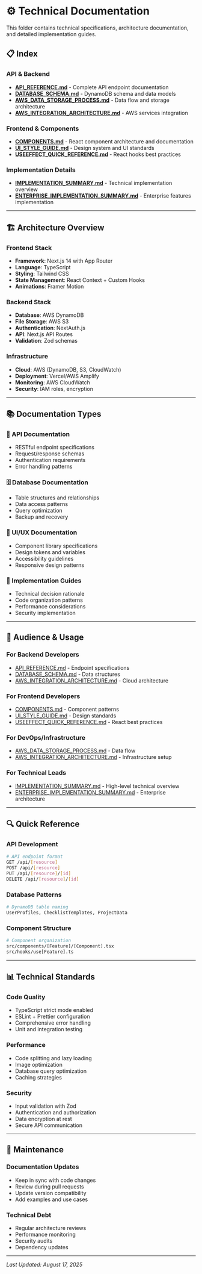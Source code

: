 # ⚙️ Technical Documentation

This folder contains technical specifications, architecture documentation, and detailed implementation guides.

## 📋 Index

### API & Backend
- **[API_REFERENCE.md](API_REFERENCE.md)** - Complete API endpoint documentation
- **[DATABASE_SCHEMA.md](DATABASE_SCHEMA.md)** - DynamoDB schema and data models
- **[AWS_DATA_STORAGE_PROCESS.md](AWS_DATA_STORAGE_PROCESS.md)** - Data flow and storage architecture
- **[AWS_INTEGRATION_ARCHITECTURE.md](AWS_INTEGRATION_ARCHITECTURE.md)** - AWS services integration

### Frontend & Components
- **[COMPONENTS.md](COMPONENTS.md)** - React component architecture and documentation
- **[UI_STYLE_GUIDE.md](UI_STYLE_GUIDE.md)** - Design system and UI standards
- **[USEEFFECT_QUICK_REFERENCE.md](USEEFFECT_QUICK_REFERENCE.md)** - React hooks best practices

### Implementation Details
- **[IMPLEMENTATION_SUMMARY.md](IMPLEMENTATION_SUMMARY.md)** - Technical implementation overview
- **[ENTERPRISE_IMPLEMENTATION_SUMMARY.md](ENTERPRISE_IMPLEMENTATION_SUMMARY.md)** - Enterprise features implementation

---

## 🏗️ Architecture Overview

### Frontend Stack
- **Framework**: Next.js 14 with App Router
- **Language**: TypeScript
- **Styling**: Tailwind CSS
- **State Management**: React Context + Custom Hooks
- **Animations**: Framer Motion

### Backend Stack
- **Database**: AWS DynamoDB
- **File Storage**: AWS S3
- **Authentication**: NextAuth.js
- **API**: Next.js API Routes
- **Validation**: Zod schemas

### Infrastructure
- **Cloud**: AWS (DynamoDB, S3, CloudWatch)
- **Deployment**: Vercel/AWS Amplify
- **Monitoring**: AWS CloudWatch
- **Security**: IAM roles, encryption

---

## 📚 Documentation Types

### 🔌 API Documentation
- RESTful endpoint specifications
- Request/response schemas
- Authentication requirements
- Error handling patterns

### 🗄️ Database Documentation
- Table structures and relationships
- Data access patterns
- Query optimization
- Backup and recovery

### 🎨 UI/UX Documentation
- Component library specifications
- Design tokens and variables
- Accessibility guidelines
- Responsive design patterns

### 🔧 Implementation Guides
- Technical decision rationale
- Code organization patterns
- Performance considerations
- Security implementation

---

## 👥 Audience & Usage

### For Backend Developers
- [API_REFERENCE.md](API_REFERENCE.md) - Endpoint specifications
- [DATABASE_SCHEMA.md](DATABASE_SCHEMA.md) - Data structures
- [AWS_INTEGRATION_ARCHITECTURE.md](AWS_INTEGRATION_ARCHITECTURE.md) - Cloud architecture

### For Frontend Developers
- [COMPONENTS.md](COMPONENTS.md) - Component patterns
- [UI_STYLE_GUIDE.md](UI_STYLE_GUIDE.md) - Design standards
- [USEEFFECT_QUICK_REFERENCE.md](USEEFFECT_QUICK_REFERENCE.md) - React best practices

### For DevOps/Infrastructure
- [AWS_DATA_STORAGE_PROCESS.md](AWS_DATA_STORAGE_PROCESS.md) - Data flow
- [AWS_INTEGRATION_ARCHITECTURE.md](AWS_INTEGRATION_ARCHITECTURE.md) - Infrastructure setup

### For Technical Leads
- [IMPLEMENTATION_SUMMARY.md](IMPLEMENTATION_SUMMARY.md) - High-level technical overview
- [ENTERPRISE_IMPLEMENTATION_SUMMARY.md](ENTERPRISE_IMPLEMENTATION_SUMMARY.md) - Enterprise architecture

---

## 🔍 Quick Reference

### API Development
```bash
# API endpoint format
GET /api/[resource]
POST /api/[resource]
PUT /api/[resource]/[id]
DELETE /api/[resource]/[id]
```

### Database Patterns
```bash
# DynamoDB table naming
UserProfiles, ChecklistTemplates, ProjectData
```

### Component Structure
```bash
# Component organization
src/components/[Feature]/[Component].tsx
src/hooks/use[Feature].ts
```

---

## 📊 Technical Standards

### Code Quality
- TypeScript strict mode enabled
- ESLint + Prettier configuration
- Comprehensive error handling
- Unit and integration testing

### Performance
- Code splitting and lazy loading
- Image optimization
- Database query optimization
- Caching strategies

### Security
- Input validation with Zod
- Authentication and authorization
- Data encryption at rest
- Secure API communication

---

## 🔄 Maintenance

### Documentation Updates
- Keep in sync with code changes
- Review during pull requests
- Update version compatibility
- Add examples and use cases

### Technical Debt
- Regular architecture reviews
- Performance monitoring
- Security audits
- Dependency updates

---

*Last Updated: August 17, 2025*
